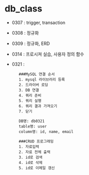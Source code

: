 # db_class
+ 0307 : trigger, transaction
+ 0308 : 정규화
+ 0309 : 정규화, ERD
+ 0314 : 프로시져 실습, 사용자 정의 함수
+ 0321 : 

         ###MySQL 연결 순서
         1. mysql 라이브러리 등록
         2. 드라이버 로딩
         3. DB 연결
         4. 쿼리 준비
         5. 쿼리 실행
         6. 쿼리 결과 가져오기
         7. 닫기
         
         DB명: db0321
         table명: user
         column명: id, name, email
         
         ###CRUD 프로그래밍
         1. 자료입력
         2. 자료 전체 출력
         3. id로 검색
         4. id로 삭제
         5. id로 이메일 갱신
